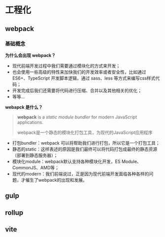 # 工程化

## webpack

### 基础概念

**为什么会出现 webpack？**

* 现代前端开发过程中我们需要通过模块化的方式来开发；
* 也会使用一些高级的特性来加快我们的开发效率或者安全性，比如通过 ES6+、TypeScript 开发脚本逻辑，通过 sass、less 等方式来编写css样式代码；
* 开发完成后我们还需要将代码进行压缩、合并以及其他相关的优化；
* 等等...

**webapck 是什么？**

> **webpack** is a *static module bundler* for modern JavaScript applications.
>
> webpack是一个静态的模块化打包工具，为现代的JavaScript应用程序

* 打包bundler：webpack 可以将帮助我们进行打包，所以它是一个打包工具；
* 静态的static：这样表述的原因是我们最终可以将代码打包成最终的静态资源（部署到静态服务器）；
* 模块化module：webpack默认支持各种模块化开发，ES Module、CommonJS、AMD等；
* 现代的modern：我们前端说过，正是因为现代前端开发面临各种各样的问题，才催生了webpack的出现和发展。

## gulp

## rollup

## vite

